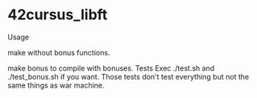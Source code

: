 # 42cursus_libft


Usage

make without bonus functions.

make bonus to compile with bonuses.
Tests
Exec ./test.sh and ./test_bonus.sh if you want.
Those tests don't test everything but not the same things as war machine.
